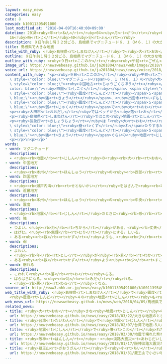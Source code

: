 ```yaml
---
layout: easy_news
categories: easy
cate: 8
newsid: k10011395491000
last_modified_at: '2018-04-09T16:40:00+09:00'
datetime: 2018<ruby>年<rt>ねん</rt></ruby>04<ruby>月<rt>がつ</rt></ruby>09<ruby>日<rt>にち</rt></ruby>
  16<ruby>時<rt>じ</rt></ruby>40<ruby>分<rt>ふん</rt></ruby>
description: ９日午前１時３２分ごろ、島根県でマグニチュード６．１（Ｍ６．１）の大きな地震があって、中国地方や四国、近畿地方などが揺れました。
title: 島根県で大きな地震
title_with_ruby: <ruby>島根県<rt>しまねけん</rt></ruby>で<ruby>大<rt>おお</rt></ruby>きな<ruby>地震<rt>じしん</rt></ruby>
outline: ９日午前１時３２分ごろ、島根県でマグニチュード６．１（Ｍ６．１）の大きな地震があって、中国地方や四国、近畿地方などが揺れました。
outline_with_ruby: <ruby>９日<rt>ここのか</rt></ruby><ruby>午前<rt>ごぜん</rt></ruby>１<ruby>時<rt>じ</rt></ruby>３２<ruby>分<rt>ふん</rt></ruby>ごろ、<ruby>島根県<rt>しまねけん</rt></ruby>でマグニチュード６．１（Ｍ６．１）の<ruby>大<rt>おお</rt></ruby>きな<ruby>地震<rt>じしん</rt></ruby>があって、<ruby>中国地方<rt>ちゅうごくちほう</rt></ruby>や<ruby>四国<rt>しこく</rt></ruby>、<ruby>近畿地方<rt>きんきちほう</rt></ruby>などが<ruby>揺<rt>ゆ</rt></ruby>れました。
image_url: https://newswebeasy.github.io/ja201804/news/web/image/2018/04/09/K10011395491_1804090545_1804090552_01_03.jpg
voice_url: https://newswebeasy.github.io/ja201804/news/easy/voice/2018/04/09/k10011395491000.mp4
content_with_ruby: "<p><ruby>９日<rt>ここのか</rt></ruby><ruby>午前<rt>ごぜん</rt></ruby>１<ruby>時<rt>じ</rt></ruby>３２<ruby>分<rt>ふん</rt></ruby>ごろ、<ruby>島根県<rt>しまねけん</rt></ruby>で<span\
  \ style=\"color: blue;\">マグニチュード</span>６．１（Ｍ６．１）の<ruby>大<rt>おお</rt></ruby>きな<ruby>地震<rt>じしん</rt></ruby>があって、<span\
  \ style=\"color: blue;\"><ruby>中国地方<rt>ちゅうごくちほう</rt></ruby></span>や<span style=\"\
  color: blue;\"><ruby>四国<rt>しこく</rt></ruby></span>、<span style=\"color: blue;\"><ruby>近畿地方<rt>きんきちほう</rt></ruby></span>などが<ruby>揺<rt>ゆ</rt></ruby>れました。<ruby>島根県<rt>しまねけん</rt></ruby><ruby>大田市<rt>おおだし</rt></ruby>は<span\
  \ style=\"color: blue;\"><ruby>震度<rt>しんど</rt></ruby></span>５<span style=\"color:\
  \ blue;\"><ruby>強<rt>きょう</rt></ruby></span>、<ruby>出雲市<rt>いずもし</rt></ruby>や<ruby>雲南市<rt>うんなんし</rt></ruby>などは<span\
  \ style=\"color: blue;\"><ruby>震度<rt>しんど</rt></ruby></span>５<span style=\"color:\
  \ blue;\"><ruby>弱<rt>じゃく</rt></ruby></span>で<ruby>大<rt>おお</rt></ruby>きく<ruby>揺<rt>ゆ</rt></ruby>れました。</p>\n\
  <p><ruby>大田市<rt>おおだし</rt></ruby>ではベッドから<ruby>落<rt>お</rt></ruby>ちたりしてけがをした<ruby>人<rt>ひと</rt></ruby>がいます。<ruby>道<rt>みち</rt></ruby>や<ruby>建物<rt>たてもの</rt></ruby>が<ruby>壊<rt>こわ</rt></ruby>れた<ruby>所<rt>ところ</rt></ruby>や、<ruby>水道<rt>すいどう</rt></ruby>の<ruby>水<rt>みず</rt></ruby>が<ruby>出<rt>で</rt></ruby>なくなった<ruby>所<rt>ところ</rt></ruby>もあります。</p>\n\
  <p><ruby>島根県<rt>しまねけん</rt></ruby>ではこの<ruby>地震<rt>じしん</rt></ruby>のあとも<ruby>地震<rt>じしん</rt></ruby>が<ruby>続<rt>つづ</rt></ruby>いています。</p>\n\
  <p><ruby>気象庁<rt>きしょうちょう</rt></ruby>は「<ruby>大<rt>おお</rt></ruby>きく<ruby>揺<rt>ゆ</rt></ruby>れた<ruby>所<rt>ところ</rt></ruby>は<ruby>石<rt>いし</rt></ruby>が<ruby>落<rt>お</rt></ruby>ちてきたり、<ruby>雨<rt>あめ</rt></ruby>で<ruby>山<rt>やま</rt></ruby>が<span\
  \ style=\"color: blue;\"><ruby>崩<rt>くず</rt></ruby>れ</span>たりするかもしれません。いちばん<ruby>大<rt>おお</rt></ruby>きい<ruby>場合<rt>ばあい</rt></ruby>で<span\
  \ style=\"color: blue;\"><ruby>震度<rt>しんど</rt></ruby></span>５<span style=\"color:\
  \ blue;\"><ruby>強<rt>きょう</rt></ruby></span>ぐらいの<ruby>地震<rt>じしん</rt></ruby>がまたあるかもしれません。これから１<ruby>週間<rt>しゅうかん</rt></ruby>ぐらいは<ruby>十分<rt>じゅうぶん</rt></ruby><ruby>気<rt>き</rt></ruby>をつけてください」と<ruby>言<rt>い</rt></ruby>っています。</p>\n\
  <p></p>\n<p></p>"
words:
- word: マグニチュード
  descriptions:
  - <ruby><rb>地震</rb><rt>じしん</rt></ruby>の<ruby><rb>大</rb><rt>おお</rt></ruby>きさの<ruby><rb>単位</rb><rt>たんい</rt></ruby>。
- word: 中国地方
  descriptions:
  - <ruby><rb>本州</rb><rt>ほんしゅう</rt></ruby>の<ruby><rb>西部</rb><rt>せいぶ</rt></ruby>にあり、<ruby><rb>北</rb><rt>きた</rt></ruby>は<ruby><rb>日本海</rb><rt>にほんかい</rt></ruby>に、<ruby><rb>南</rb><rt>みなみ</rt></ruby>は<ruby><rb>瀬戸内海</rb><rt>せとないかい</rt></ruby>に<ruby><rb>面</rb><rt>めん</rt></ruby>する<ruby><rb>地方</rb><rt>ちほう</rt></ruby>。<ruby><rb>岡山</rb><rt>おかやま</rt></ruby>・<ruby><rb>広島</rb><rt>ひろしま</rt></ruby>・<ruby><rb>山口</rb><rt>やまぐち</rt></ruby>・<ruby><rb>島根</rb><rt>しまね</rt></ruby>・<ruby><rb>鳥取</rb><rt>とっとり</rt></ruby>の<ruby><rb>五県</rb><rt>ごけん</rt></ruby>がある。<ruby><rb>中国</rb><rt>ちゅうごく</rt></ruby>。
- word: 四国地方
  descriptions:
  - <ruby><rb>瀬戸内海</rb><rt>せとないかい</rt></ruby>をはさんで<ruby><rb>本州</rb><rt>ほんしゅう</rt></ruby>と<ruby><rb>向</rb><rt>む</rt></ruby>かい<ruby><rb>合</rb><rt>あ</rt></ruby>っている<ruby><rb>大</rb><rt>おお</rt></ruby>きな<ruby><rb>島</rb><rt>しま</rt></ruby>。<ruby><rb>香川</rb><rt>かがわ</rt></ruby>・<ruby><rb>高知</rb><rt>こうち</rt></ruby>・<ruby><rb>愛媛</rb><rt>えひめ</rt></ruby>・<ruby><rb>徳島</rb><rt>とくしま</rt></ruby>の四<ruby><rb>県</rb><rt>けん</rt></ruby>がある。
- word: 近畿地方
  descriptions:
  - <ruby><rb>本州</rb><rt>ほんしゅう</rt></ruby>の<ruby><rb>中央</rb><rt>ちゅうおう</rt></ruby>から<ruby><rb>少</rb><rt>すこ</rt></ruby>し<ruby><rb>西</rb><rt>にし</rt></ruby>にある<ruby><rb>地方</rb><rt>ちほう</rt></ruby>。<ruby><rb>京都</rb><rt>きょうと</rt></ruby>・<ruby><rb>大阪</rb><rt>おおさか</rt></ruby>の<ruby><rb>二</rb><rt>ふた</rt></ruby>つの<ruby><rb>府</rb><rt>ふ</rt></ruby>と、<ruby><rb>兵庫</rb><rt>ひょうご</rt></ruby>・<ruby><rb>奈良</rb><rt>なら</rt></ruby>・<ruby><rb>和歌山</rb><rt>わかやま</rt></ruby>・<ruby><rb>滋賀</rb><rt>しが</rt></ruby>・<ruby><rb>三重</rb><rt>みえ</rt></ruby>の<ruby><rb>五</rb><rt>いつ</rt></ruby>つの<ruby><rb>県</rb><rt>けん</rt></ruby>がある。
- word: 震度
  descriptions:
  - <ruby><rb>地震</rb><rt>じしん</rt></ruby>のときに<ruby><rb>感</rb><rt>かん</rt></ruby>じるゆれの<ruby><rb>度合</rb><rt>どあ</rt></ruby>い。<ruby><rb>計測地震計</rb><rt>けいそくじしんけい</rt></ruby>によって<ruby><rb>測</rb><rt>はか</rt></ruby>られ、<ruby><rb>次</rb><rt>つぎ</rt></ruby>の１０<ruby><rb>段階</rb><rt>だんかい</rt></ruby>に<ruby><rb>分</rb><rt>わ</rt></ruby>けられている。
- word: 強
  descriptions:
  - つよい。<ruby><rb>力</rb><rt>ちから</rt></ruby>がある。<ruby><rb>丈夫</rb><rt>じょうぶ</rt></ruby>。
  - はげむ。<ruby><rb>無理</rb><rt>むり</rt></ruby>にする。しいる。
  - ある<ruby><rb>数</rb><rt>かず</rt></ruby>よりも、<ruby><rb>少</rb><rt>すこ</rt></ruby>し<ruby><rb>多</rb><rt>おお</rt></ruby>いことを<ruby><rb>表</rb><rt>あらわ</rt></ruby>す。
- word: 弱
  descriptions:
  - よわい。
  - <ruby><rb>年</rb><rt>とし</rt></ruby>が<ruby><rb>若</rb><rt>わか</rt></ruby>い。
  - ある<ruby><rb>数</rb><rt>かず</rt></ruby>より<ruby><rb>少</rb><rt>すこ</rt></ruby>し<ruby><rb>足</rb><rt>た</rt></ruby>りないことを<ruby><rb>表</rb><rt>あらわ</rt></ruby>す。
- word: 崩れる
  descriptions:
  - こわれて<ruby><rb>落</rb><rt>お</rt></ruby>ちる。
  - ばらばらになる。<ruby><rb>乱</rb><rt>みだ</rt></ruby>れる。
  - <ruby><rb>悪</rb><rt>わる</rt></ruby>くなる。
source_url: http://www3.nhk.or.jp/news/easy/k10011395491000/k10011395491000.html
web_title_with_ruby: <ruby>島根県<rt>しまねけん</rt></ruby>で<ruby>震度<rt>しんど</rt></ruby>５<ruby>強<rt>きょう</rt></ruby>
  <ruby>震度<rt>しんど</rt></ruby>４の<ruby>地震<rt>じしん</rt></ruby>も<ruby>続<rt>つづ</rt></ruby>く
web_news_url: https://newswebeasy.github.io/news/web/2018/04/09/島根県で震度5強-震度4の地震も続く
related_news:
- title: <ruby>大<rt>おお</rt></ruby>きな<ruby>地震<rt>じしん</rt></ruby>のときは<ruby>緊急地震速報<rt>きんきゅうじしんそくほう</rt></ruby>に<ruby>続<rt>つづ</rt></ruby>きの<ruby>情報<rt>じょうほう</rt></ruby>が<ruby>出<rt>で</rt></ruby>る
  url: https://newswebeasy.github.io/news/easy/2018/03/22/大きな地震のときは緊急地震速報に続きの情報が出る
- title: <ruby>台湾<rt>たいわん</rt></ruby>で<ruby>地震<rt>じしん</rt></ruby>　５<ruby>人<rt>にん</rt></ruby>が<ruby>亡<rt>な</rt></ruby>くなって２５０<ruby>人<rt>にん</rt></ruby><ruby>以上<rt>いじょう</rt></ruby>がけがをする
  url: https://newswebeasy.github.io/news/easy/2018/02/07/台湾で地震-5人が亡くなって250人以上がけがをする
- title: <ruby>地震<rt>じしん</rt></ruby>で<ruby>壊<rt>こわ</rt></ruby>れた<ruby>熊本城<rt>くまもとじょう</rt></ruby>を２０<ruby>年<rt>ねん</rt></ruby>で<ruby>直<rt>なお</rt></ruby>す<ruby>計画<rt>けいかく</rt></ruby>が<ruby>決<rt>き</rt></ruby>まる
  url: https://newswebeasy.github.io/news/easy/2018/03/30/地震で壊れた熊本城を20年で直す計画が決まる
- title: <ruby>阪神<rt>はんしん</rt></ruby>・<ruby>淡路大震災<rt>あわじだいしんさい</rt></ruby>が<ruby>起<rt>お</rt></ruby>こってから２３<ruby>年<rt>ねん</rt></ruby>
  url: https://newswebeasy.github.io/news/easy/2018/01/17/阪神淡路大震災が起こってから23年
- title: <ruby>蔵王山<rt>ざおうざん</rt></ruby>で<ruby>小<rt>ちい</rt></ruby>さい<ruby>噴火<rt>ふんか</rt></ruby>があるかもしれない　<ruby>気<rt>き</rt></ruby>をつけて
  url: https://newswebeasy.github.io/news/easy/2018/01/31/蔵王山で小さい噴火があるかもしれない-気をつけて
...
```

